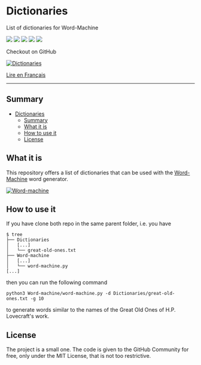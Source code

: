 # Dictionaries

List of dictionaries for Word-Machine

![](https://img.shields.io/badge/status-Up_to_date-green) ![](https://img.shields.io/github/license/Relex12/Dictionaries) ![](https://img.shields.io/github/repo-size/Relex12/Dictionaries) ![](https://img.shields.io/github/last-commit/Relex12/Dictionaries) ![](https://img.shields.io/github/stars/Relex12/Dictionaries)

Checkout on GitHub

[![Dictionaries](https://github-readme-stats.vercel.app/api/pin/?username=Relex12&repo=Dictionaries)](https://github.com/Relex12/Dictionaries)

[Lire en Français](https://relex12.github.io/fr/Dictionaries)

---

## Summary

* [Dictionaries](#dictionaries)
    * [Summary](#summary)
    * [What it is](#what-it-is)
    * [How to use it](#how-to-use-it)
    * [License](#license)

<!-- table of contents created by Adrian Bonnet, see https://Relex12.github.io/Markdown-Table-of-Contents for more -->

## What it is

This repository offers a list of dictionaries that can be used with the [Word-Machine](https://relex12.github.io/Word-machine) word generator.

[![Word-machine](https://github-readme-stats.vercel.app/api/pin/?username=Relex12&repo=Word-machine)](https://github.com/Relex12/Word-machine)

## How to use it

If you have clone both repo in the same parent folder, i.e. you have

```
$ tree
├── Dictionaries
│   [...]
│   └── great-old-ones.txt
├── Word-machine
│   [...]
│   └── word-machine.py
[...]
```

then you can run the following command

`python3 Word-machine/word-machine.py -d Dictionaries/great-old-ones.txt -g 10`

to generate words similar to the names of the Great Old Ones of H.P. Lovecraft's work.

## License

The project is a small one. The code is given to the GitHub Community  for free, only under the MIT License, that is not too restrictive.
